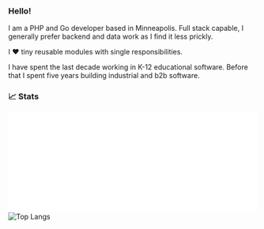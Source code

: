 ### Hello!

I am a PHP and Go developer based in Minneapolis. Full stack capable, I generally prefer backend and data work as I find it less prickly.

I ❤️ tiny reusable modules with single responsibilities.

I have spent the last decade working in K-12 educational software. Before that I spent five years building industrial and b2b software.

### 📈 Stats

<!-- ![My GitHub Statistics](https://github-readme-stats.vercel.app/api?username=donatj&show_icons=true&count_private=true&hide_title=true&disable_animations=true&hide_rank=true) -->

<img src="https://raw.githubusercontent.com/donatj/donatj/master/metrics.svg" align=left>

![Top Langs](https://github-readme-stats.vercel.app/api/top-langs/?username=donatj&layout=compact&count_private=true&hide_title=true&langs_count=8&hide=Visual%20Basic,HTML)
